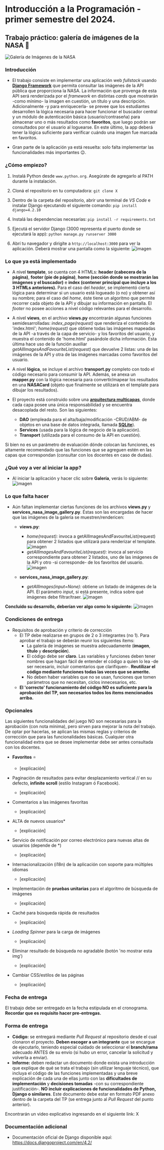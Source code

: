 # Introducción a la Programación - primer semestre del 2024.
## Trabajo práctico: galería de imágenes de la NASA 🚀


![Galería de Imágenes de la NASA](https://api.nasa.gov/assets/img/general/apod.jpg)

### Introducción
- El trabajo consiste en implementar una aplicación web *fullstack* usando **[Django Framework](https://docs.djangoproject.com/en/4.2/)** que permita consultar las imágenes de la API pública que proporciona la NASA. La información que provenga de esta API será renderizada por el *framework* en distintas *cards* que mostrarán -como mínimo- la imagen en cuestión, un título y una descripción. Adicionalmente -y para enriquecerla- se prevee que los estudiantes desarrollen la lógica necesaria para hacer funcionar el buscador central y un módulo de autenticación básica (usuario/contraseña) para almacenar uno o más resultados como **favoritos**, que luego podrán ser consultados por el usuario al loguearse. En este último, la app deberá tener la lógica suficiente para verificar cuándo una imagen fue marcada en favoritos.

- Gran parte de la aplicación ya está resuelta: solo falta implementar las funcionalidades más importantes 😉.

### ¿Cómo empiezo?

1. Instalá Python desde ```www.python.org```. Asegúrate de agregarlo al PATH durante la instalación.

2. Cloná el repositorio en tu computadora:
```git clone X```

3. Dentro de la carpeta del repositorio, abrir una terminal de *VS Code* e instalar Django ejecutando el siguiente comando:
```pip install django=4.2.10```

4. Instalá las dependencias necesarias:
```pip install -r requirements.txt```

5. Ejecutá el servidor Django (3000 representa el puerto donde se ejecutará la app):
```python manage.py runserver 3000```

6. Abrí tu navegador y dirigíte a ```http://localhost:3000``` para ver la aplicación. Deberá mostrar una pantalla como la siguiente: 
![imagen](https://i.ibb.co/GFJdgHr/galeria-default.png)

### Lo que ya está implementado
- A nivel **template**, se cuenta con 4 HTMLs: **header (cabecera de la página)**, **footer (pie de página)**, **home (sección donde se mostrarán las imágenes y el buscador)** e **index (contener principal que incluye a los 3 HTMLs anteriores).** Para el caso del *header*, se implementó cierta lógica para determinar si un usuario está logueado (o no) y obtener así su nombre; para el caso del *home*, éste tiene un algoritmo que permite recorrer cada objeto de la API y dibujar su información en pantalla. El *footer* no posee acciones a nivel código relevantes para el desarrollo.

- A nivel **views**, en el archivo **views.py** encontrarán algunas funciones semidesarrolladas: *index_page(request)* que renderiza el contenido de 'index.html'; *home(request)* que obtiene todas las imágenes mapeadas de la API -a través de la capa de servicio- y los favoritos del usuario, y muestra el contenido de 'home.html' pasándole dicha información. Esta última hace uso de la función auxiliar *getAllImagesAndFavouriteList(request)* que devuelve 2 listas: una de las imágenes de la API y otra de las imágenes marcadas como favoritos del usuario.

- A nivel **lógica**, se incluye el archivo **transport.py** completo con todo el código necesario para consumir la API. Además, se anexa un **mapper.py** con la lógica necesaria para convertir/mapear los resultados en una **NASACard** (objeto que finalmente se utilizará en el template para dibujar los resultados).

- El proyecto está construido sobre una **[arquitectura multicapas](https://medium.com/@e0324913/multilayered-software-architecture-1eaa97b8f49e)**, donde cada capa posee una única responsabilidad y se encuentra desacoplada del resto. Son las siguientes:
    - **DAO** (empleada para el alta/baja/modificación -CRUD/ABM- de objetos en una base de datos integrada, llamada **[SQLite](X)**).
    - **Services** (usada para la lógica de negocio de la aplicación).
    - **Transport** (utilizada para el consumo de la API en cuestión).

Si bien no es un parámetro de evaluación dónde colocan las funciones, es altamente recomendado que las funciones que se agreguen estén en las capas que correspondan (consultar con los docentes en caso de dudas).

### ¿Qué voy a ver al iniciar la app?
- Al iniciar la aplicación y hacer clic sobre **Galería**, verás lo siguiente:
![imagen](https://i.ibb.co/bN6bhVG/galeria-1.png)


### Lo que falta hacer

- Aún faltan implementar ciertas funciones de los archivos **views.py** y **services_nasa_image_gallery.py**. Éstas son las encargadas de hacer que las imágenes de la galería se muestren/rendericen:
    
    - **views.py**:
        - *home(request):* invoca a getAllImagesAndFavouriteList(request) para obtener 2 listados que utilizará para renderizar el template.
        ![imagen](https://i.ibb.co/0mMLRrv/galeria-4.png)
        - *getAllImagesAndFavouriteList(request):* invoca al servicio correspondiente para obtener 2 listados, uno de las imágenes de la API y otro -si corresponde- de los favoritos del usuario.
        ![imagen](https://i.ibb.co/DpRXXj5/galeria-4.png)


    - **services_nasa_image_gallery.py**:
        - *getAllImages(input=None):* obtiene un listado de imágenes de la API. El parámetro *input*, si está presente, indica sobre qué imágenes debe filtrar/traer.
        ![imagen](https://i.ibb.co/mqGRNfR/galeria-3.png)

**Concluido su desarrollo, deberían ver algo como lo siguiente:**
![imagen](https://i.ibb.co/yptbG3g/galeria-2.png)

### Condiciones de entrega

- Requisitos de aprobación y criterio de corrección
    - El TP debe realizarse en grupos de 2 o 3 integrantes (no 1). Para aprobar el trabajo se deberán reunir los siguientes ítems:
      - La galería de imágenes se muestra adecuadamente (**imagen**, **título** y **descripción**).
      - El código debe ser **claro**. Las variables y funciones deben tener nombres que hagan fácil de entender el código a quien lo lea -de ser necesario, incluir comentarios que clarifiquen-. **Reutilizar el código mediante funciones todas las veces que se amerite.**
      - No deben haber variables que no se usan, funciones que tomen parámetros que no necesitan, ciclos innecesarios, etc.
    - **El 'correcto' funcionamiento del código NO es suficiente para la aprobación del TP, son necesarios todos los ítems mencionados arriba.**



### Opcionales
Las siguientes funcionalidades del juego NO son necesarias para la aprobación (con nota mínima), pero sirven para mejorar la nota del trabajo. De optar por hacerlas, se aplican las mismas reglas y criterios de corrección que para las funcionalidades básicas. Cualquier otra funcionalidad extra que se desee implementar debe ser antes consultada con los docentes.

- **Favoritos** ⭐
  - [explicación]

- Paginación de resultados para evitar desplazamiento vertical // en su defecto, **infinite scroll** (estilo Instagram ó Facebook).
  - [explicación]

- Comentarios a las imágenes favoritas
  - [explicación]
  
- ALTA de nuevos usuarios*
  - [explicación]

- Servicio de notificación por correo electrónico para nuevas altas de usuarios (depende de *)
  - [explicación] 

- Internacionalización (i18n) de la aplicación con soporte para múltiples idiomas
  - [explicación] 

- Implementación de **pruebas unitarias** para el algoritmo de búsqueda de imágenes
  - [explicación]
   
- Caché para búsqueda rápida de resultados
  - [explicación]
   
- *Loading Spinner* para la carga de imágenes
  - [explicación]

- Eliminar resultado de búsqueda no agradable (botón 'no mostrar esta img')
  - [explicación]
  
- Cambiar CSS/estilos de las páginas
  - [explicación]

### Fecha de entrega
El trabajo debe ser entregado en la fecha estipulada en el cronograma. **Recordar que es requisito hacer pre-entregas.**

### Forma de entrega
- **Código:** se entregará mediante *Pull Request* al repositorio desde el cual clonaron el proyecto. **Deben escoger a un integrante** que se encargue de ejecutarlo, teniendo especial cuidado de seleccionar el **branch/rama** adecuado ANTES de su envío (si hubo un error, cancelar la solicitud y volverla a enviar). 
- **Informe:** deben redactar un documento donde exista una introducción que explique de qué se trata el trabajo (sin utilizar lenguaje técnico), que incluya el código de las funciones implementadas y una breve explicación de cada una de ellas junto con las **dificultades de implementación** y **decisiones tomadas** -con su correspondiente justificación-. **NO incluir explicaciones de funcionalidades de Python, Django o similares**. Este documento debe estar en formato PDF anexo dentro de la carpeta del TP (se entrega junto al *Pull Request* del punto anterior).
    
 Encontrarán un video explicativo ingresando en el siguiente link: X


### Documentación adicional
- Documentación oficial de Django disponible aquí: https://docs.djangoproject.com/en/4.2/
